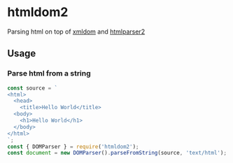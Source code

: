# htmldom2

Parsing html on top of [xmldom](https://www.npmjs.com/package/xmldom) and [htmlparser2](https://www.npmjs.com/package/htmlparser2)


## Usage


### Parse html from a string

```js
const source = `
<html>
  <head>
    <title>Hello World</title>
  <body>
    <h1>Hello World</h1>
  </body>
</html>
`;
const { DOMParser } = require('htmldom2');
const document = new DOMParser().parseFromString(source, 'text/html');
```
